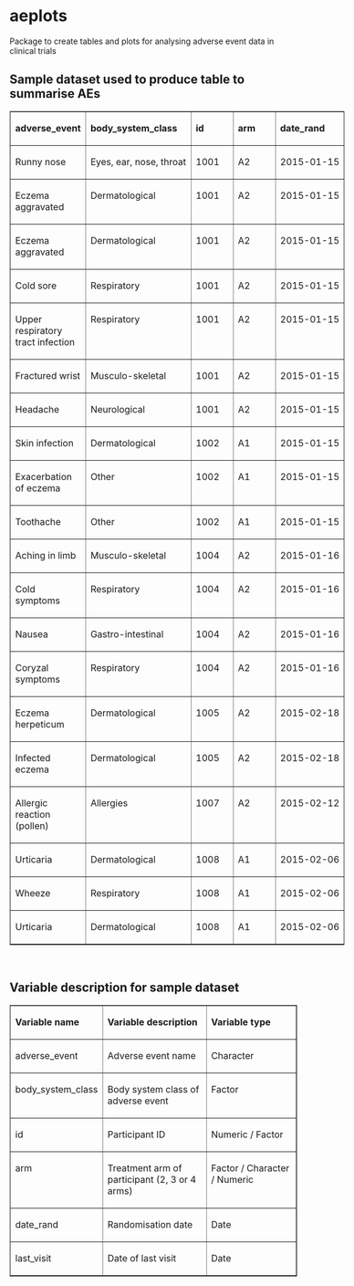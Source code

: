 # aeplots
Package to create tables and plots for analysing adverse event data in clinical trials

## Sample dataset used to produce table to summarise AEs
<table style="width: 587px;" border="1" cellspacing="0" cellpadding="0">
<tbody>
<tr>
<td valign="top" width="151">
<p><strong>adverse_event</strong></p>
</td>
<td valign="top" nowrap="nowrap" width="132">
<p><strong>body_system_class</strong></p>
</td>
<td valign="top" nowrap="nowrap" width="57">
<p><strong>id</strong></p>
</td>
<td valign="top" nowrap="nowrap" width="57">
<p><strong>arm</strong></p>
</td>
<td valign="top" nowrap="nowrap" width="94">
<p><strong>date_rand</strong></p>
</td>
<td valign="top" nowrap="nowrap" width="95">
<p><strong>last_visit</strong></p>
</td>
</tr>
<tr>
<td valign="top" width="151">
<p>Runny nose</p>
</td>
<td valign="top" nowrap="nowrap" width="132">
<p>Eyes, ear, nose, throat</p>
</td>
<td valign="top" nowrap="nowrap" width="57">
<p>1001</p>
</td>
<td valign="top" nowrap="nowrap" width="57">
<p>A2</p>
</td>
<td valign="top" nowrap="nowrap" width="94">
<p>2015-01-15</p>
</td>
<td valign="top" nowrap="nowrap" width="95">
<p>2015-12-23</p>
</td>
</tr>
<tr>
<td valign="top" width="151">
<p>Eczema aggravated</p>
</td>
<td valign="top" nowrap="nowrap" width="132">
<p>Dermatological</p>
</td>
<td valign="top" nowrap="nowrap" width="57">
<p>1001</p>
</td>
<td valign="top" nowrap="nowrap" width="57">
<p>A2</p>
</td>
<td valign="top" nowrap="nowrap" width="94">
<p>2015-01-15</p>
</td>
<td valign="top" nowrap="nowrap" width="95">
<p>2015-12-23</p>
</td>
</tr>
<tr>
<td valign="top" width="151">
<p>Eczema aggravated</p>
</td>
<td valign="top" nowrap="nowrap" width="132">
<p>Dermatological</p>
</td>
<td valign="top" nowrap="nowrap" width="57">
<p>1001</p>
</td>
<td valign="top" nowrap="nowrap" width="57">
<p>A2</p>
</td>
<td valign="top" nowrap="nowrap" width="94">
<p>2015-01-15</p>
</td>
<td valign="top" nowrap="nowrap" width="95">
<p>2015-12-23</p>
</td>
</tr>
<tr>
<td valign="top" width="151">
<p>Cold sore</p>
</td>
<td valign="top" nowrap="nowrap" width="132">
<p>Respiratory</p>
</td>
<td valign="top" nowrap="nowrap" width="57">
<p>1001</p>
</td>
<td valign="top" nowrap="nowrap" width="57">
<p>A2</p>
</td>
<td valign="top" nowrap="nowrap" width="94">
<p>2015-01-15</p>
</td>
<td valign="top" nowrap="nowrap" width="95">
<p>2015-12-23</p>
</td>
</tr>
<tr>
<td valign="top" width="151">
<p>Upper respiratory tract infection</p>
</td>
<td valign="top" nowrap="nowrap" width="132">
<p>Respiratory</p>
</td>
<td valign="top" nowrap="nowrap" width="57">
<p>1001</p>
</td>
<td valign="top" nowrap="nowrap" width="57">
<p>A2</p>
</td>
<td valign="top" nowrap="nowrap" width="94">
<p>2015-01-15</p>
</td>
<td valign="top" nowrap="nowrap" width="95">
<p>2015-12-23</p>
</td>
</tr>
<tr>
<td valign="top" width="151">
<p>Fractured wrist</p>
</td>
<td valign="top" nowrap="nowrap" width="132">
<p>Musculo-skeletal</p>
</td>
<td valign="top" nowrap="nowrap" width="57">
<p>1001</p>
</td>
<td valign="top" nowrap="nowrap" width="57">
<p>A2</p>
</td>
<td valign="top" nowrap="nowrap" width="94">
<p>2015-01-15</p>
</td>
<td valign="top" nowrap="nowrap" width="95">
<p>2015-12-23</p>
</td>
</tr>
<tr>
<td valign="top" width="151">
<p>Headache</p>
</td>
<td valign="top" nowrap="nowrap" width="132">
<p>Neurological</p>
</td>
<td valign="top" nowrap="nowrap" width="57">
<p>1001</p>
</td>
<td valign="top" nowrap="nowrap" width="57">
<p>A2</p>
</td>
<td valign="top" nowrap="nowrap" width="94">
<p>2015-01-15</p>
</td>
<td valign="top" nowrap="nowrap" width="95">
<p>2015-12-23</p>
</td>
</tr>
<tr>
<td valign="top" width="151">
<p>Skin infection</p>
</td>
<td valign="top" nowrap="nowrap" width="132">
<p>Dermatological</p>
</td>
<td valign="top" nowrap="nowrap" width="57">
<p>1002</p>
</td>
<td valign="top" nowrap="nowrap" width="57">
<p>A1</p>
</td>
<td valign="top" nowrap="nowrap" width="94">
<p>2015-01-15</p>
</td>
<td valign="top" nowrap="nowrap" width="95">
<p>2015-12-22</p>
</td>
</tr>
<tr>
<td valign="top" width="151">
<p>Exacerbation of eczema</p>
</td>
<td valign="top" nowrap="nowrap" width="132">
<p>Other</p>
</td>
<td valign="top" nowrap="nowrap" width="57">
<p>1002</p>
</td>
<td valign="top" nowrap="nowrap" width="57">
<p>A1</p>
</td>
<td valign="top" nowrap="nowrap" width="94">
<p>2015-01-15</p>
</td>
<td valign="top" nowrap="nowrap" width="95">
<p>2015-12-22</p>
</td>
</tr>
<tr>
<td valign="top" width="151">
<p>Toothache</p>
</td>
<td valign="top" nowrap="nowrap" width="132">
<p>Other</p>
</td>
<td valign="top" nowrap="nowrap" width="57">
<p>1002</p>
</td>
<td valign="top" nowrap="nowrap" width="57">
<p>A1</p>
</td>
<td valign="top" nowrap="nowrap" width="94">
<p>2015-01-15</p>
</td>
<td valign="top" nowrap="nowrap" width="95">
<p>2015-12-22</p>
</td>
</tr>
<tr>
<td valign="top" width="151">
<p>Aching in limb</p>
</td>
<td valign="top" nowrap="nowrap" width="132">
<p>Musculo-skeletal</p>
</td>
<td valign="top" nowrap="nowrap" width="57">
<p>1004</p>
</td>
<td valign="top" nowrap="nowrap" width="57">
<p>A2</p>
</td>
<td valign="top" nowrap="nowrap" width="94">
<p>2015-01-16</p>
</td>
<td valign="top" nowrap="nowrap" width="95">
<p>2015-12-14</p>
</td>
</tr>
<tr>
<td valign="top" width="151">
<p>Cold symptoms</p>
</td>
<td valign="top" nowrap="nowrap" width="132">
<p>Respiratory</p>
</td>
<td valign="top" nowrap="nowrap" width="57">
<p>1004</p>
</td>
<td valign="top" nowrap="nowrap" width="57">
<p>A2</p>
</td>
<td valign="top" nowrap="nowrap" width="94">
<p>2015-01-16</p>
</td>
<td valign="top" nowrap="nowrap" width="95">
<p>2015-12-14</p>
</td>
</tr>
<tr>
<td valign="top" width="151">
<p>Nausea</p>
</td>
<td valign="top" nowrap="nowrap" width="132">
<p>Gastro-intestinal</p>
</td>
<td valign="top" nowrap="nowrap" width="57">
<p>1004</p>
</td>
<td valign="top" nowrap="nowrap" width="57">
<p>A2</p>
</td>
<td valign="top" nowrap="nowrap" width="94">
<p>2015-01-16</p>
</td>
<td valign="top" nowrap="nowrap" width="95">
<p>2015-12-14</p>
</td>
</tr>
<tr>
<td valign="top" width="151">
<p>Coryzal symptoms</p>
</td>
<td valign="top" nowrap="nowrap" width="132">
<p>Respiratory</p>
</td>
<td valign="top" nowrap="nowrap" width="57">
<p>1004</p>
</td>
<td valign="top" nowrap="nowrap" width="57">
<p>A2</p>
</td>
<td valign="top" nowrap="nowrap" width="94">
<p>2015-01-16</p>
</td>
<td valign="top" nowrap="nowrap" width="95">
<p>2015-12-14</p>
</td>
</tr>
<tr>
<td valign="top" width="151">
<p>Eczema herpeticum</p>
</td>
<td valign="top" nowrap="nowrap" width="132">
<p>Dermatological</p>
</td>
<td valign="top" nowrap="nowrap" width="57">
<p>1005</p>
</td>
<td valign="top" nowrap="nowrap" width="57">
<p>A2</p>
</td>
<td valign="top" nowrap="nowrap" width="94">
<p>2015-02-18</p>
</td>
<td valign="top" nowrap="nowrap" width="95">
<p>2016-01-20</p>
</td>
</tr>
<tr>
<td valign="top" width="151">
<p>Infected eczema</p>
</td>
<td valign="top" nowrap="nowrap" width="132">
<p>Dermatological</p>
</td>
<td valign="top" nowrap="nowrap" width="57">
<p>1005</p>
</td>
<td valign="top" nowrap="nowrap" width="57">
<p>A2</p>
</td>
<td valign="top" nowrap="nowrap" width="94">
<p>2015-02-18</p>
</td>
<td valign="top" nowrap="nowrap" width="95">
<p>2016-01-20</p>
</td>
</tr>
<tr>
<td valign="top" width="151">
<p>Allergic reaction (pollen)</p>
</td>
<td valign="top" nowrap="nowrap" width="132">
<p>Allergies</p>
</td>
<td valign="top" nowrap="nowrap" width="57">
<p>1007</p>
</td>
<td valign="top" nowrap="nowrap" width="57">
<p>A2</p>
</td>
<td valign="top" nowrap="nowrap" width="94">
<p>2015-02-12</p>
</td>
<td valign="top" nowrap="nowrap" width="95">
<p>2016-01-18</p>
</td>
</tr>
<tr>
<td valign="top" width="151">
<p>Urticaria</p>
</td>
<td valign="top" nowrap="nowrap" width="132">
<p>Dermatological</p>
</td>
<td valign="top" nowrap="nowrap" width="57">
<p>1008</p>
</td>
<td valign="top" nowrap="nowrap" width="57">
<p>A1</p>
</td>
<td valign="top" nowrap="nowrap" width="94">
<p>2015-02-06</p>
</td>
<td valign="top" nowrap="nowrap" width="95">
<p>2016-01-04</p>
</td>
</tr>
<tr>
<td valign="top" width="151">
<p>Wheeze</p>
</td>
<td valign="top" nowrap="nowrap" width="132">
<p>Respiratory</p>
</td>
<td valign="top" nowrap="nowrap" width="57">
<p>1008</p>
</td>
<td valign="top" nowrap="nowrap" width="57">
<p>A1</p>
</td>
<td valign="top" nowrap="nowrap" width="94">
<p>2015-02-06</p>
</td>
<td valign="top" nowrap="nowrap" width="95">
<p>2016-01-04</p>
</td>
</tr>
<tr>
<td valign="top" width="151">
<p>Urticaria</p>
</td>
<td valign="top" nowrap="nowrap" width="132">
<p>Dermatological</p>
</td>
<td valign="top" nowrap="nowrap" width="57">
<p>1008</p>
</td>
<td valign="top" nowrap="nowrap" width="57">
<p>A1</p>
</td>
<td valign="top" nowrap="nowrap" width="94">
<p>2015-02-06</p>
</td>
<td valign="top" nowrap="nowrap" width="95">
<p>2016-01-04</p>
</td>
</tr>
</tbody>
</table>
<p>&nbsp;</p>

## Variable description for sample dataset
<table border="1" cellspacing="0" cellpadding="0">
<tbody>
<tr>
<td valign="top" width="121">
<p><strong>Variable name</strong></p>
</td>
<td valign="top" width="243">
<p><strong>Variable description</strong></p>
</td>
<td valign="top" width="237">
<p><strong>Variable type</strong></p>
</td>
</tr>
<tr>
<td valign="top" width="121">
<p>adverse_event</p>
</td>
<td valign="top" width="243">
<p>Adverse event name</p>
</td>
<td valign="top" width="237">
<p>Character</p>
</td>
</tr>
<tr>
<td valign="top" width="121">
<p>body_system_class</p>
</td>
<td valign="top" width="243">
<p>Body system class of adverse event</p>
</td>
<td valign="top" width="237">
<p>Factor</p>
</td>
</tr>
<tr>
<td valign="top" width="121">
<p>id</p>
</td>
<td valign="top" width="243">
<p>Participant ID</p>
</td>
<td valign="top" width="237">
<p>Numeric / Factor</p>
</td>
</tr>
<tr>
<td valign="top" width="121">
<p>arm</p>
</td>
<td valign="top" width="243">
<p>Treatment arm of participant (2, 3 or 4 arms)</p>
</td>
<td valign="top" width="237">
<p>Factor / Character / Numeric</p>
</td>
</tr>
<tr>
<td valign="top" width="121">
<p>date_rand</p>
</td>
<td valign="top" width="243">
<p>Randomisation date</p>
</td>
<td valign="top" width="237">
<p>Date</p>
</td>
</tr>
<tr>
<td valign="top" width="121">
<p>last_visit</p>
</td>
<td valign="top" width="243">
<p>Date of last visit</p>
</td>
<td valign="top" width="237">
<p>Date</p>
</td>
</tr>
</tbody>
</table>
